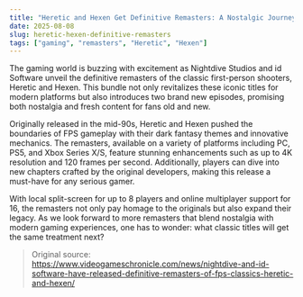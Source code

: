 ```yaml
---
title: "Heretic and Hexen Get Definitive Remasters: A Nostalgic Journey into Dark Fantasy"
date: 2025-08-08
slug: heretic-hexen-definitive-remasters
tags: ["gaming", "remasters", "Heretic", "Hexen"]
---
```


The gaming world is buzzing with excitement as Nightdive Studios and id Software unveil the definitive remasters of the classic first-person shooters, Heretic and Hexen. This bundle not only revitalizes these iconic titles for modern platforms but also introduces two brand new episodes, promising both nostalgia and fresh content for fans old and new.

Originally released in the mid-90s, Heretic and Hexen pushed the boundaries of FPS gameplay with their dark fantasy themes and innovative mechanics. The remasters, available on a variety of platforms including PC, PS5, and Xbox Series X/S, feature stunning enhancements such as up to 4K resolution and 120 frames per second. Additionally, players can dive into new chapters crafted by the original developers, making this release a must-have for any serious gamer.

With local split-screen for up to 8 players and online multiplayer support for 16, the remasters not only pay homage to the originals but also expand their legacy. As we look forward to more remasters that blend nostalgia with modern gaming experiences, one has to wonder: what classic titles will get the same treatment next?

> Original source: https://www.videogameschronicle.com/news/nightdive-and-id-software-have-released-definitive-remasters-of-fps-classics-heretic-and-hexen/